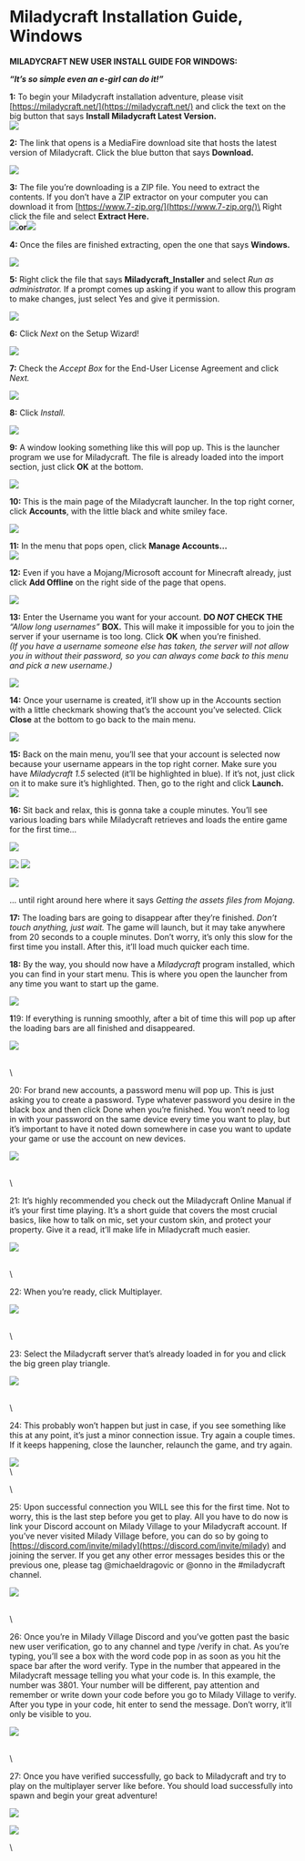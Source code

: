 # Miladycraft Installation Guide, Windows

**MILADYCRAFT NEW USER INSTALL GUIDE FOR WINDOWS:**

_**“It’s so simple even an e-girl can do it!”**_

**1:** To begin your Miladycraft installation adventure, please visit [https://miladycraft.net/](https://miladycraft.net/) and click the text on the big button that says **Install Miladycraft Latest Version.**\
![](<.gitbook/assets/0 (1).png>)

**2:** The link that opens is a MediaFire download site that hosts the latest version of Miladycraft. Click the blue button that says **Download.**

![](<.gitbook/assets/1 (1).png>)

**3:** The file you’re downloading is a ZIP file. You need to extract the contents. If you don’t have a ZIP extractor on your computer you can download it from [https://www.7-zip.org/](https://www.7-zip.org/)\
Right click the file and select **Extract Here.**\
![](<.gitbook/assets/2 (1).png>)**or**![](<.gitbook/assets/3 (1).png>)

**4:** Once the files are finished extracting, open the one that says **Windows.**

![](<.gitbook/assets/4 (1).png>)

**5:** Right click the file that says **Miladycraft\_Installer** and select _Run as administrator._ If a prompt comes up asking if you want to allow this program to make changes, just select Yes and give it permission.

![](<.gitbook/assets/5 (1).png>)

**6:** Click _Next_ on the Setup Wizard!

![](.gitbook/assets/6.png)

**7:** Check the _Accept Box_ for the End-User License Agreement and click _Next._

![](.gitbook/assets/7.png)

**8:** Click _Install._

![](.gitbook/assets/8.png)

**9:** A window looking something like this will pop up. This is the launcher program we use for Miladycraft. The file is already loaded into the import section, just click **OK** at the bottom.

![](.gitbook/assets/9.png)

**10:** This is the main page of the Miladycraft launcher. In the top right corner, click **Accounts**, with the little black and white smiley face.

![](.gitbook/assets/10.png)

**11:** In the menu that pops open, click **Manage Accounts…**\
![](.gitbook/assets/11.png)

**12:** Even if you have a Mojang/Microsoft account for Minecraft already, just click **Add Offline** on the right side of the page that opens.

![](.gitbook/assets/12.png)

**13:** Enter the Username you want for your account. **DO **_**NOT**_** CHECK THE** _“Allow long usernames”_ **BOX.** This will make it impossible for you to join the server if your username is too long. Click **OK** when you’re finished.\
_(If you have a username someone else has taken, the server will not allow you in without their password, so you can always come back to this menu and pick a new username.)_

![](.gitbook/assets/13.png)

**14:** Once your username is created, it’ll show up in the Accounts section with a little checkmark showing that’s the account you’ve selected. Click **Close** at the bottom to go back to the main menu.

![](.gitbook/assets/14.png)

**15:** Back on the main menu, you’ll see that your account is selected now because your username appears in the top right corner. Make sure you have _Miladycraft 1.5_ selected (it’ll be highlighted in blue). If it’s not, just click on it to make sure it’s highlighted. Then, go to the right and click **Launch.**\
![](.gitbook/assets/15.png)

**16:** Sit back and relax, this is gonna take a couple minutes. You’ll see various loading bars while Miladycraft retrieves and loads the entire game for the first time…

![](.gitbook/assets/16.png)

![](.gitbook/assets/17.png) ![](.gitbook/assets/18.png)

![](.gitbook/assets/19.png)

… until right around here where it says _Getting the assets files from Mojang_.

**17:** The loading bars are going to disappear after they’re finished. _Don’t touch anything, just wait._ The game will launch, but it may take anywhere from 20 seconds to a couple minutes. Don’t worry, it’s only this slow for the first time you install. After this, it’ll load much quicker each time.

**18:** By the way, you should now have a _Miladycraft_ program installed, which you can find in your start menu. This is where you open the launcher from any time you want to start up the game.

![](.gitbook/assets/20.png)

**1**19: If everything is running smoothly, after a bit of time this will pop up after the loading bars are all finished and disappeared.

![](https://lh7-us.googleusercontent.com/docsz/AD\_4nXdbpQXpmT9tIrBniX4S4on6JcjUXg\_v2G8xfbDhCXUTAlPiZ0UWAa0dDU\_9AHJYNcbxjux65uyZgt8j7g3Zl96XusuTKBEaOG9MEFJD\_ffGqTns2CMVxd7toaV3-axoArlbgvOmSDPV7rLqPvv2hjQyNUKC?key=ick6\_0ytG5BWIBGaiZz09Q)

\
\


20: For brand new accounts, a password menu will pop up. This is just asking you to create a password. Type whatever password you desire in the black box and then click Done when you’re finished. You won’t need to log in with your password on the same device every time you want to play, but it’s important to have it noted down somewhere in case you want to update your game or use the account on new devices.

![](https://lh7-us.googleusercontent.com/docsz/AD\_4nXdRlK8fpM9G8oQv2dcXMFE8cRGQ3x\_nqK0CVIunceuLVbfdmqpRA8oKftex8YNeWcGl0xhs42-KNihFzNbs3mNk6K3lLfXNWhlIF97zlLsbsG-Cu0ill\_l2u-S0vh\_sDPkwSVMArUziY4MMp97o3QE9CVTp?key=ick6\_0ytG5BWIBGaiZz09Q)

\
\


21: It’s highly recommended you check out the Miladycraft Online Manual if it’s your first time playing. It’s a short guide that covers the most crucial basics, like how to talk on mic, set your custom skin, and protect your property. Give it a read, it’ll make life in Miladycraft much easier.

![](https://lh7-us.googleusercontent.com/docsz/AD\_4nXesXz9ANoFx7gZa\_7dmj33Rd4RnzPA3WFAeFecE1E8QqGoIzGsBAJUyImsaW1NbJP8QR-8QZtCDTyfZRs51fIr2FjgPbn9u58qq4Z-OK2UUePy3XY6L2qL3NX8b\_Yebm-Un1yrZQxi4KmcPuOV4BRE5hKRp?key=ick6\_0ytG5BWIBGaiZz09Q)

\
\


22: When you’re ready, click Multiplayer.

![](https://lh7-us.googleusercontent.com/docsz/AD\_4nXdMhHDaw4lCcUznYZ-VFlSpwTN2sqzGZJ3xKtGWVV36QNoCTNbTPa0gZ4oeS3MK1bLjT1IdLBqEqTritSCF0AOjf8IP7-hLO-R-RZNbl6-q1Y\_\_ejCF1\_aur-Z1koabSoSvH4zp6uYVGRTTH-jzgtsTDANS?key=ick6\_0ytG5BWIBGaiZz09Q)

\
\


23: Select the Miladycraft server that’s already loaded in for you and click the big green play triangle.

![](https://lh7-us.googleusercontent.com/docsz/AD\_4nXfKsf47rIIqIO2MMe\_gHwDCxjKCx\_dkOhgIq8RFIdK1j2M4XpBbT-n-7bflyruDVIw5slkTEEUdicS\_N4WEBuYwLZxaJAz6cdGv-Hodq7BtxkFGGGRCAkdQv7BekaLWXr\_jRF1e0vt5iFsfuTK8oLnF49Y?key=ick6\_0ytG5BWIBGaiZz09Q)

\
\


24: This probably won’t happen but just in case, if you see something like this at any point, it’s just a minor connection issue. Try again a couple times. If it keeps happening, close the launcher, relaunch the game, and try again.&#x20;

![](https://lh7-us.googleusercontent.com/docsz/AD\_4nXfC5IO-PSoJ7tkJinkWgTNBeO4grHAQr7pngg-P2WjgqYTFfnm1KkwazuTNvOJitKbfrIjGMwdK5mFHcQuQOgGdjcn9queHsEAUZFnhGq0alDf27X1PtqcNyHHhXV5kdXFnl1CZz4tl3T5yl-dw9yRqFafu?key=ick6\_0ytG5BWIBGaiZz09Q)\
\


\


25: Upon successful connection you WILL see this for the first time. Not to worry, this is the last step before you get to play. All you have to do now is link your Discord account on Milady Village to your Miladycraft account. If you’ve never visited Milady Village before, you can do so by going to [https://discord.com/invite/milady](https://discord.com/invite/milady) and joining the server. If you get any other error messages besides this or the previous one, please tag @michaeldragovic or @onno in the #miladycraft channel.

![](https://lh7-us.googleusercontent.com/docsz/AD\_4nXcw1Dy7OeosoSuDw\_oepKfTqCbvot87YuuC5YIB5fglJ0-7\_bP-xwiUTRnlV3NnZX\_1cxhkueJ1V\_NXOQIxUEjgRVw9zXV5Vfx6mcp0T1Bz8FaRPYFqSqHq-63K0OZqdif4lxMkrgNWBd4aGLa4T5Wwhho?key=ick6\_0ytG5BWIBGaiZz09Q)

\
\


26: Once you’re in Milady Village Discord and you’ve gotten past the basic new user verification, go to any channel and type /verify in chat. As you’re typing, you’ll see a box with the word code pop in as soon as you hit the space bar after the word verify. Type in the number that appeared in the Miladycraft message telling you what your code is. In this example, the number was 3801. Your number will be different, pay attention and remember or write down your code before you go to Milady Village to verify. After you type in your code, hit enter to send the message. Don’t worry, it’ll only be visible to you.

![](https://lh7-us.googleusercontent.com/docsz/AD\_4nXd\_1YO5Ur7w5Fz57-7l8v9vlWTjUVaCSoH9RBDEHRPbW0iYeyNT8ytoKBYQ2JY2Wfv\_m6EvQNLEwv7sM5mGfMYfSA2b66G7oR0C35EkEK3V88e8J1on9EziJd9HH3SbG85IHgA8wk2iOLcBjXX3jlCDdSQ?key=ick6\_0ytG5BWIBGaiZz09Q)

\
\


27: Once you have verified successfully, go back to Miladycraft and try to play on the multiplayer server like before. You should load successfully into spawn and begin your great adventure!&#x20;

![](https://lh7-us.googleusercontent.com/docsz/AD\_4nXcMctESthd0RcH9-mgilWxg6b4JlMFL3J9CgWKpXOPzcdhN5xz2bd4DV8soRJFKDiYXgLe5NlgAK0-ZEbGiYaZRHXZVVaEW0wBi7HO9goJhZYCwd7VsDxxCkMgGvhwa4kdvrq3eOcow-KhCgYfOUvS94J3Y?key=ick6\_0ytG5BWIBGaiZz09Q)

![](https://lh7-us.googleusercontent.com/docsz/AD\_4nXd5fmgNVhunFY1FXNXOgRJJpzbmkoIYDDLLbumoWgWT-EQRloY66OABDhfFEjh5sQ7Lh7QQ9suti-QJKQwlo2HwhSZaJuCo63qbv6Tnv\_5XQqVzEVua6OTfMAL1q7646FA7yMB\_9l4PUbLtN7m1qEiiXGM?key=ick6\_0ytG5BWIBGaiZz09Q)

\
